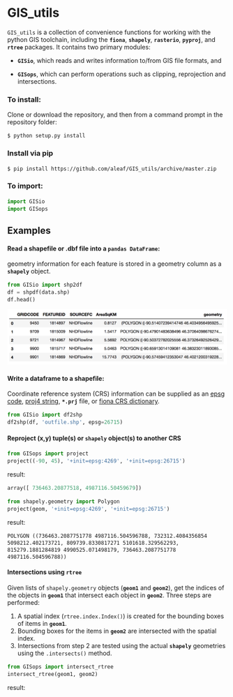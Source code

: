 # GIS_utils
`GIS_utils` is a collection of convenience functions for working with the python GIS toolchain, including the **`fiona`**, **`shapely`**, **`rasterio`**, **`pyproj`**, and **`rtree`** packages. It contains two primary modules:   

* **`GISio`**, which reads and writes information to/from GIS file formats, and  

*	**`GISops`**, which can perform operations such as clipping, reprojection and intersections.



### To install:
Clone or download the repository, and then from a command prompt in the repository folder:
```
$ python setup.py install
```
### Install via pip
```
$ pip install https://github.com/aleaf/GIS_utils/archive/master.zip
```

### To import:
```python
import GISio
import GISops
```

## Examples
#### Read a shapefile or .dbf file into a `pandas DataFrame`:
geometry information for each feature is stored in a geometry column as a **`shapely`** object.

```python
from GISio import shp2df
df = shpdf(data.shp)
df.head()
```
![](examples/dfexample.png)
#### Write a dataframe to a shapefile:
Coordinate reference system (CRS) information can be supplied as an [epsg code](http://epsg.io/), [proj4 string](http://proj4.org/parameters.html), **`*.prj`** file, or [fiona CRS dictionary](https://toblerity.org/fiona/manual.html#format-drivers-crs-bounds-and-schema).  

```python
from GISio import df2shp 
df2shp(df, 'outfile.shp', epsg=26715)
```
#### Reproject (x,y) tuple(s) or `shapely` object(s) to another CRS
```python
from GISops import project
project((-90, 45), '+init=epsg:4269', '+init=epsg:26715')
```
result:

```python
array([ 736463.20877518, 4987116.50459679])
```
```python
from shapely.geometry import Polygon
project(geom, '+init=epsg:4269', '+init=epsg:26715')
```
result:
```
POLYGON ((736463.2087751778 4987116.504596788, 732312.4084356854 5098212.402173721, 809739.8330817271 5101618.329562293, 815279.1881284819 4990525.071498179, 736463.2087751778 4987116.504596788))
```

#### Intersections using `rtree`
Given lists of `shapely.geometry` objects (**`geom1`** and **`geom2`**), get the indices of the objects in **`geom1`** that intersect each object in **`geom2`**. Three steps are performed:

1) A spatial index (`rtree.index.Index()`) is created for the bounding boxes of items in **`geom1`**.  
2) Bounding boxes for the items in **`geom2`** are intersected with the spatial index.  
3) Intersections from step 2 are tested using the actual **`shapely`** geometries using the `.intersects()` method.

```python
from GISops import intersect_rtree
intersect_rtree(geom1, geom2)
```
result: 
```[[ind1, ind2, ind3...], [ind1, ind2...]...]
```
